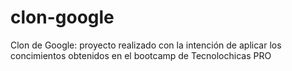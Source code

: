 # clon-google
Clon de Google: proyecto realizado con la intención de aplicar los concimientos obtenidos en el bootcamp de Tecnolochicas PRO

